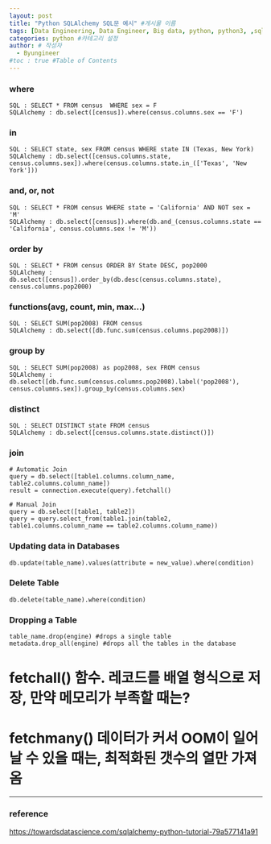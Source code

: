 ```yaml
---
layout: post
title: "Python SQLAlchemy SQL문 예시" #게시물 이름
tags: [Data Engineering, Data Engineer, Big data, python, python3, ,sqlalchemy, ORM, ,dbapi, study] #태그 설정
categories: python #카테고리 설정
author: # 작성자
  - Byungineer
#toc : true #Table of Contents
---
```


### where
```
SQL : SELECT * FROM census  WHERE sex = F
SQLAlchemy : db.select([census]).where(census.columns.sex == 'F')
```

### in
```
SQL : SELECT state, sex FROM census WHERE state IN (Texas, New York)
SQLAlchemy : db.select([census.columns.state, census.columns.sex]).where(census.columns.state.in_(['Texas', 'New York']))
```

### and, or, not
```
SQL : SELECT * FROM census WHERE state = 'California' AND NOT sex = 'M'
SQLAlchemy : db.select([census]).where(db.and_(census.columns.state == 'California', census.columns.sex != 'M'))
```

### order by
```
SQL : SELECT * FROM census ORDER BY State DESC, pop2000
SQLAlchemy : db.select([census]).order_by(db.desc(census.columns.state), census.columns.pop2000)
```

### functions(avg, count, min, max…)
```
SQL : SELECT SUM(pop2008) FROM census
SQLAlchemy : db.select([db.func.sum(census.columns.pop2008)])
```

### group by
```
SQL : SELECT SUM(pop2008) as pop2008, sex FROM census
SQLAlchemy : db.select([db.func.sum(census.columns.pop2008).label('pop2008'), census.columns.sex]).group_by(census.columns.sex)
```

### distinct
```
SQL : SELECT DISTINCT state FROM census
SQLAlchemy : db.select([census.columns.state.distinct()])
```

### join
```
# Automatic Join
query = db.select([table1.columns.column_name, table2.columns.column_name])
result = connection.execute(query).fetchall()

# Manual Join
query = db.select([table1, table2])
query = query.select_from(table1.join(table2, table1.columns.column_name == table2.columns.column_name))
```

### Updating data in Databases
```
db.update(table_name).values(attribute = new_value).where(condition)
```

### Delete Table
```
db.delete(table_name).where(condition)
```

### Dropping a Table
```
table_name.drop(engine) #drops a single table
metadata.drop_all(engine) #drops all the tables in the database
```
# fetchall() 함수. 레코드를 배열 형식으로 저장, 만약 메모리가 부족할 때는?
# fetchmany() 데이터가 커서 OOM이 일어날 수 있을 때는, 최적화된 갯수의 열만 가져옴
---

### reference

https://towardsdatascience.com/sqlalchemy-python-tutorial-79a577141a91